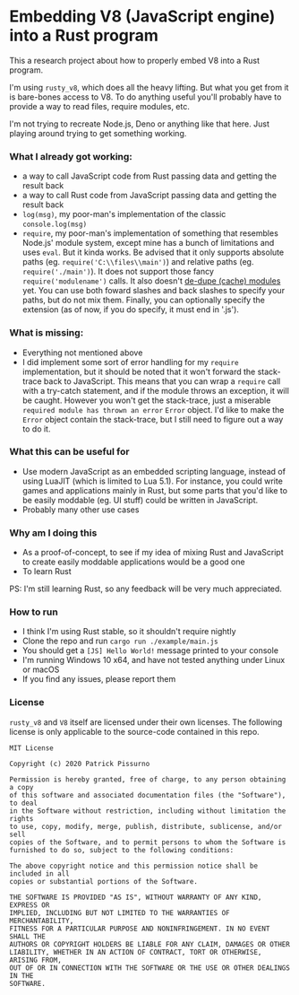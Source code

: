 # Embedding V8 (JavaScript engine) into a Rust program
This a research project about how to properly embed V8 into a Rust program.

I'm using `rusty_v8`, which does all the heavy lifting. But what you get from it is bare-bones access to V8.
To do anything useful you'll probably have to provide a way to read files, require modules, etc.

I'm not trying to recreate Node.js, Deno or anything like that here. Just playing around trying to get something working.

### What I already got working:
- a way to call JavaScript code from Rust passing data and getting the result back
- a way to call Rust code from JavaScript passing data and getting the result back
- `log(msg)`, my poor-man's implementation of the classic `console.log(msg)`
- `require`, my poor-man's implementation of something that resembles Node.js' module system, except mine has a bunch of limitations and uses `eval`. But it kinda works. Be advised that it only supports absolute paths (eg. `require('C:\\files\\main')`) and relative paths (eg. `require('./main')`). It does not support those fancy `require('modulename')` calls. It also doesn't [de-dupe (cache) modules](https://nodejs.org/api/modules.html#modules_caching) yet. You can use both foward slashes and back slashes to specify your paths, but do not mix them. Finally, you can optionally specify the extension (as of now, if you do specify, it must end in '.js').

### What is missing:
- Everything not mentioned above
- I did implement some sort of error handling for my `require` implementation, but it should be noted that it won't forward the stack-trace back to JavaScript. This means that you can wrap a `require` call with a try-catch statement, and if the module throws an exception, it will be caught. However you won't get the stack-trace, just a miserable `required module has thrown an error` `Error` object. I'd like to make the `Error` object contain the stack-trace, but I still need to figure out a way to do it.

### What this can be useful for
- Use modern JavaScript as an embedded scripting language, instead of using LuaJIT (which is limited to Lua 5.1). For instance, you could write games and applications mainly in Rust, but some parts that you'd like to be easily moddable (eg. UI stuff) could be written in JavaScript.
- Probably many other use cases

### Why am I doing this
- As a proof-of-concept, to see if my idea of mixing Rust and JavaScript to create easily moddable applications would be a good one
- To learn Rust

PS: I'm still learning Rust, so any feedback will be very much appreciated.

### How to run
- I think I'm using Rust stable, so it shouldn't require nightly
- Clone the repo and run `cargo run ./example/main.js`
- You should get a `[JS] Hello World!` message printed to your console
- I'm running Windows 10 x64, and have not tested anything under Linux or macOS
- If you find any issues, please report them

### License
`rusty_v8` and `V8` itself are licensed under their own licenses. The following license is only applicable to the source-code contained in this repo.

```
MIT License

Copyright (c) 2020 Patrick Pissurno

Permission is hereby granted, free of charge, to any person obtaining a copy
of this software and associated documentation files (the "Software"), to deal
in the Software without restriction, including without limitation the rights
to use, copy, modify, merge, publish, distribute, sublicense, and/or sell
copies of the Software, and to permit persons to whom the Software is
furnished to do so, subject to the following conditions:

The above copyright notice and this permission notice shall be included in all
copies or substantial portions of the Software.

THE SOFTWARE IS PROVIDED "AS IS", WITHOUT WARRANTY OF ANY KIND, EXPRESS OR
IMPLIED, INCLUDING BUT NOT LIMITED TO THE WARRANTIES OF MERCHANTABILITY,
FITNESS FOR A PARTICULAR PURPOSE AND NONINFRINGEMENT. IN NO EVENT SHALL THE
AUTHORS OR COPYRIGHT HOLDERS BE LIABLE FOR ANY CLAIM, DAMAGES OR OTHER
LIABILITY, WHETHER IN AN ACTION OF CONTRACT, TORT OR OTHERWISE, ARISING FROM,
OUT OF OR IN CONNECTION WITH THE SOFTWARE OR THE USE OR OTHER DEALINGS IN THE
SOFTWARE.
```
